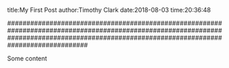 title:My First Post
author:Timothy Clark
date:2018-08-03
time:20:36:48

#############################################################################################################################################################################################

Some content